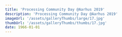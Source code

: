 ```yaml
---
title: 'Processing Community Day @Aarhus 2019'
description: 'Processing Community Day @Aarhus 2019'
imageUrl: '/assets/galleryThumbs/large/17.jpg'
thumbUrl: '/assets/galleryThumbs/thumbs/17.jpg'
date: 1966-01-01
---
```

